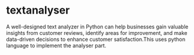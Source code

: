 # textanalyser

A well-designed text analyzer in Python can help businesses gain valuable insights from customer reviews, identify areas for improvement, and make data-driven decisions to enhance customer satisfaction.This uses python language to implement the analyser part.
